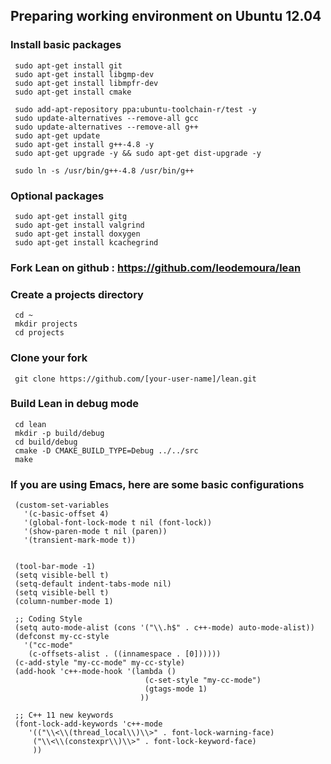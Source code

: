 Preparing working environment on Ubuntu 12.04
---------------------------------------------

### Install basic packages

     sudo apt-get install git
     sudo apt-get install libgmp-dev
     sudo apt-get install libmpfr-dev
     sudo apt-get install cmake

     sudo add-apt-repository ppa:ubuntu-toolchain-r/test -y
     sudo update-alternatives --remove-all gcc
     sudo update-alternatives --remove-all g++
     sudo apt-get update
     sudo apt-get install g++-4.8 -y
     sudo apt-get upgrade -y && sudo apt-get dist-upgrade -y

     sudo ln -s /usr/bin/g++-4.8 /usr/bin/g++

### Optional packages

     sudo apt-get install gitg
     sudo apt-get install valgrind
     sudo apt-get install doxygen
     sudo apt-get install kcachegrind

### Fork Lean on github : https://github.com/leodemoura/lean

### Create a projects directory

     cd ~
     mkdir projects
     cd projects

### Clone your fork

     git clone https://github.com/[your-user-name]/lean.git

### Build Lean in debug mode

     cd lean
     mkdir -p build/debug
     cd build/debug
     cmake -D CMAKE_BUILD_TYPE=Debug ../../src
     make

### If you are using Emacs, here are some basic configurations

     (custom-set-variables
       '(c-basic-offset 4)
       '(global-font-lock-mode t nil (font-lock))
       '(show-paren-mode t nil (paren))
       '(transient-mark-mode t))


     (tool-bar-mode -1)
     (setq visible-bell t)
     (setq-default indent-tabs-mode nil)
     (setq visible-bell t)
     (column-number-mode 1)

     ;; Coding Style
     (setq auto-mode-alist (cons '("\\.h$" . c++-mode) auto-mode-alist))
     (defconst my-cc-style
       '("cc-mode"
        (c-offsets-alist . ((innamespace . [0])))))
     (c-add-style "my-cc-mode" my-cc-style)
     (add-hook 'c++-mode-hook '(lambda ()
                                  (c-set-style "my-cc-mode")
                                  (gtags-mode 1)
                                 ))

     ;; C++ 11 new keywords
     (font-lock-add-keywords 'c++-mode
        '(("\\<\\(thread_local\\)\\>" . font-lock-warning-face)
         ("\\<\\(constexpr\\)\\>" . font-lock-keyword-face)
         ))

